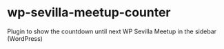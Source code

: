 wp-sevilla-meetup-counter
=========================

Plugin to show the countdown until next WP Sevilla Meetup in the sidebar (WordPress)